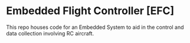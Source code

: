 # Embedded Flight Controller [EFC]

This repo houses code for an Embedded System to aid in the control and data collection involving RC aircraft.
